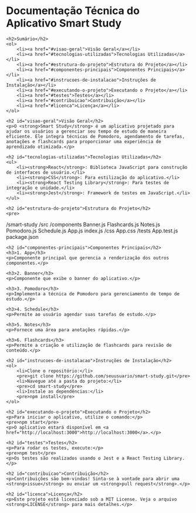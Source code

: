 <!DOCTYPE html>
<html lang="pt-BR">
<head>
    <meta charset="UTF-8">
    <meta name="viewport" content="width=device-width, initial-scale=1.0">
    <title>Documentação Técnica - Smart Study</title>
</head>
<body>
    <h1>Documentação Técnica do Aplicativo Smart Study</h1>

    <h2>Sumário</h2>
    <ol>
        <li><a href="#visao-geral">Visão Geral</a></li>
        <li><a href="#tecnologias-utilizadas">Tecnologias Utilizadas</a></li>
        <li><a href="#estrutura-do-projeto">Estrutura do Projeto</a></li>
        <li><a href="#componentes-principais">Componentes Principais</a></li>
        <li><a href="#instrucoes-de-instalacao">Instruções de Instalação</a></li>
        <li><a href="#executando-o-projeto">Executando o Projeto</a></li>
        <li><a href="#testes">Testes</a></li>
        <li><a href="#contribuicao">Contribuição</a></li>
        <li><a href="#licenca">Licença</a></li>
    </ol>

    <h2 id="visao-geral">Visão Geral</h2>
    <p>O <strong>Smart Study</strong> é um aplicativo projetado para ajudar os usuários a gerenciar seu tempo de estudo de maneira eficiente. Ele integra técnicas de Pomodoro, agendamento de tarefas, anotações e flashcards para proporcionar uma experiência de aprendizado otimizada.</p>

    <h2 id="tecnologias-utilizadas">Tecnologias Utilizadas</h2>
    <ul>
        <li><strong>React</strong>: Biblioteca JavaScript para construção de interfaces de usuário.</li>
        <li><strong>CSS</strong>: Para estilização do aplicativo.</li>
        <li><strong>React Testing Library</strong>: Para testes de integração e unidade.</li>
        <li><strong>Jest</strong>: Framework de testes em JavaScript.</li>
    </ul>

    <h2 id="estrutura-do-projeto">Estrutura do Projeto</h2>
    <pre>
/smart-study
  /src
    /components
      Banner.js
      Flashcards.js
      Notes.js
      Pomodoro.js
      Schedule.js
    App.js
    index.js
  /css
    App.css
  /tests
    App.test.js
  package.json
    </pre>

    <h2 id="componentes-principais">Componentes Principais</h2>
    <h3>1. App</h3>
    <p>Componente principal que gerencia a renderização dos outros componentes.</p>

    <h3>2. Banner</h3>
    <p>Componente que exibe o banner do aplicativo.</p>

    <h3>3. Pomodoro</h3>
    <p>Implementa a técnica de Pomodoro para gerenciamento de tempo de estudo.</p>

    <h3>4. Schedule</h3>
    <p>Permite ao usuário agendar suas tarefas de estudo.</p>

    <h3>5. Notes</h3>
    <p>Fornece uma área para anotações rápidas.</p>

    <h3>6. Flashcards</h3>
    <p>Permite a criação e utilização de flashcards para revisão de conteúdo.</p>

    <h2 id="instrucoes-de-instalacao">Instruções de Instalação</h2>
    <ol>
        <li>Clone o repositório:</li>
        <pre>git clone https://github.com/seuusuario/smart-study.git</pre>
        <li>Navegue até a pasta do projeto:</li>
        <pre>cd smart-study</pre>
        <li>Instale as dependências:</li>
        <pre>npm install</pre>
    </ol>

    <h2 id="executando-o-projeto">Executando o Projeto</h2>
    <p>Para iniciar o aplicativo, utilize o comando:</p>
    <pre>npm start</pre>
    <p>O aplicativo estará disponível em <a href="http://localhost:3000">http://localhost:3000</a>.</p>

    <h2 id="testes">Testes</h2>
    <p>Para rodar os testes, execute:</p>
    <pre>npm test</pre>
    <p>Os testes são realizados usando o Jest e a React Testing Library.</p>

    <h2 id="contribuicao">Contribuição</h2>
    <p>Contribuições são bem-vindas! Sinta-se à vontade para abrir uma <strong>issue</strong> ou enviar um <strong>pull request</strong>.</p>

    <h2 id="licenca">Licença</h2>
    <p>Este projeto está licenciado sob a MIT License. Veja o arquivo <strong>LICENSE</strong> para mais detalhes.</p>
</body>
</html>

 
 
